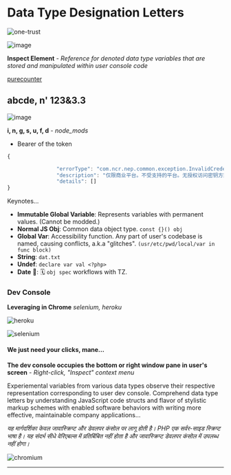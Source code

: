# Data Type Designation Letters

![one-trust](https://github.com/TheProdigyLeague/Voyix/assets/30985576/2e0a6cc7-1e47-46e1-a5f9-61e1ae4c10ca)

![image](https://github.com/TheProdigyLeague/Voyix/assets/30985576/bbc75dd4-58f8-4079-bd7b-fddcbbf1423b)

**Inspect Element** -
_Reference for denoted data type variables that are stored and manipulated within user console code_

[purecounter](https://github.com/TheProdigyLeague/npm_cdn)

## abcde, n' 123&3.3

![image](https://github.com/TheProdigyLeague/Voyix/assets/30985576/27581706-2615-40f0-8c8a-dd5f7689db81)

**i, n, g, s, u, f, d** -
_node_mods_

* Bearer of the token

```js
{

                "errorType": "com.ncr.nep.common.exception.InvalidCredentialsException",
                "description": "仅限商业平台。不受支持的平台。无授权访问密钥方案。拒绝访问。 <403> ['AccessKey', 'Bearer', 'AccessToken', 'Basic']",
                "details": []
}
```

Keynotes...

* **Immutable Global Variable**: Represents variables with permanent values. (Cannot be modded.)
* **Normal JS Obj**: Common data object type. `const {}() obj`
* **Global Var**: Accessibility function. Any part of user's codebase is named, causing conflicts, a.k.a "glitches". `(usr/etc/pwd/local/var in func block)`
* **String**: `dat.txt`
* **Undef**: `declare var val <?php>`
* **Date** 🌹: 🗓️ `obj spec` workflows with TZ.

### Dev Console

**Leveraging in Chrome**
_selenium, heroku_

![heroku](https://github.com/TheProdigyLeague/Voyix/assets/30985576/625d83b5-a343-4dd9-9d06-db9227e9d2cd)

![selenium](https://github.com/TheProdigyLeague/Voyix/assets/30985576/9ce3da68-71c0-45cf-9830-6ac5191ea88e)

#### We just need your clicks, mane...
**The dev console occupies the bottom or right window pane in user's screen** -
_Right-click, "Inspect" context menu_

Experiemental variables from various data types observe their respective representation corresponding to user dev console. Comprehend data type letters by understanding JavaScript code structs and flavor of stylistic markup schemes with enabled software behaviors with writing more effective, maintainable company applications...

_यह मार्गदर्शिका केवल जावास्क्रिप्ट और डेवलपर कंसोल पर लागू होती है। PHP एक सर्वर-साइड स्क्रिप्ट भाषा है। यह संदर्भ सीधे वेरिएबल्स में प्रतिबिंबित नहीं होता है और जावास्क्रिप्ट डेवलपर कंसोल में उपलब्ध नहीं होगा।_

![chromium](https://github.com/TheProdigyLeague/Voyix/assets/30985576/3c636490-69e5-4537-9269-c6d91d10c096)

<hr>
